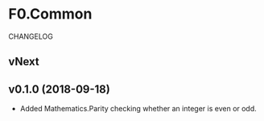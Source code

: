 # F0.Common
CHANGELOG

## vNext

## v0.1.0 (2018-09-18)
- Added Mathematics.Parity checking whether an integer is even or odd.
